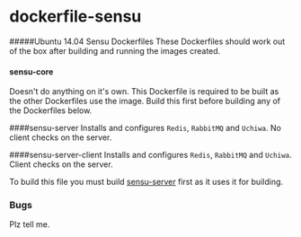 # dockerfile-sensu

#####Ubuntu 14.04 Sensu Dockerfiles
These Dockerfiles should work out of the box after building and running the images created.

#### sensu-core
Doesn't do anything on it's own. This Dockerfile is required to be built as the other Dockerfiles use the image. Build this first before building any of the Dockerfiles below.

####sensu-server
Installs and configures `Redis`, `RabbitMQ` and `Uchiwa`. No client checks on the server. 

####sensu-server-client 
Installs and configures `Redis`, `RabbitMQ` and `Uchiwa`. Client checks on the server.

To build this file you must build [sensu-server](#sensu-server) first as it uses it for building.

### Bugs

Plz tell me.

